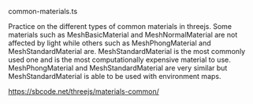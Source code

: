 common-materials.ts

Practice on the different types of common materials in threejs.
Some materials such as MeshBasicMaterial and MeshNormalMaterial are not affected by light while others such as MeshPhongMaterial and MeshStandardMaterial are. MeshStandardMaterial is the most commonly used one and is the most computationally expensive material to use. MeshPhongMaterial and MeshStandardMaterial are very similar but MeshStandardMaterial is able to be used with environment maps.

https://sbcode.net/threejs/materials-common/
